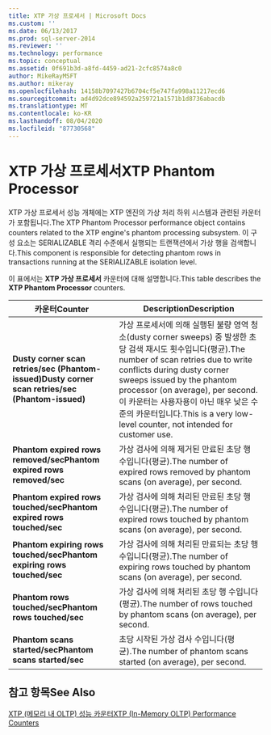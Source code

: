 ```yaml
---
title: XTP 가상 프로세서 | Microsoft Docs
ms.custom: ''
ms.date: 06/13/2017
ms.prod: sql-server-2014
ms.reviewer: ''
ms.technology: performance
ms.topic: conceptual
ms.assetid: 0f691b3d-a8fd-4459-ad21-2cfc8574a8c0
author: MikeRayMSFT
ms.author: mikeray
ms.openlocfilehash: 14158b7097427b6704cf5e747fa998a11217ecd6
ms.sourcegitcommit: ad4d92dce894592a259721a1571b1d8736abacdb
ms.translationtype: MT
ms.contentlocale: ko-KR
ms.lasthandoff: 08/04/2020
ms.locfileid: "87730568"
---
```

# <a name="xtp-phantom-processor"></a><span data-ttu-id="3a2c0-102">XTP 가상 프로세서</span><span class="sxs-lookup"><span data-stu-id="3a2c0-102">XTP Phantom Processor</span></span>
  <span data-ttu-id="3a2c0-103">XTP 가상 프로세서 성능 개체에는 XTP 엔진의 가상 처리 하위 시스템과 관련된 카운터가 포함됩니다.</span><span class="sxs-lookup"><span data-stu-id="3a2c0-103">The XTP Phantom Processor performance object contains counters related to the XTP engine's phantom processing subsystem.</span></span> <span data-ttu-id="3a2c0-104">이 구성 요소는 SERIALIZABLE 격리 수준에서 실행되는 트랜잭션에서 가상 행을 검색합니다.</span><span class="sxs-lookup"><span data-stu-id="3a2c0-104">This component is responsible for detecting phantom rows in transactions running at the SERIALIZABLE isolation level.</span></span>  
  
 <span data-ttu-id="3a2c0-105">이 표에서는 **XTP 가상 프로세서** 카운터에 대해 설명합니다.</span><span class="sxs-lookup"><span data-stu-id="3a2c0-105">This table describes the **XTP Phantom Processor** counters.</span></span>  
  
|<span data-ttu-id="3a2c0-106">카운터</span><span class="sxs-lookup"><span data-stu-id="3a2c0-106">Counter</span></span>|<span data-ttu-id="3a2c0-107">Description</span><span class="sxs-lookup"><span data-stu-id="3a2c0-107">Description</span></span>|  
|-------------|-----------------|  
|<span data-ttu-id="3a2c0-108">**Dusty corner scan retries/sec (Phantom-issued)**</span><span class="sxs-lookup"><span data-stu-id="3a2c0-108">**Dusty corner scan retries/sec (Phantom-issued)**</span></span>|<span data-ttu-id="3a2c0-109">가상 프로세서에 의해 실행된 불량 영역 청소(dusty corner sweeps) 중 발생한 초당 검색 재시도 횟수입니다(평균).</span><span class="sxs-lookup"><span data-stu-id="3a2c0-109">The number of scan retries due to write conflicts during dusty corner sweeps issued by the phantom processor (on average), per second.</span></span> <span data-ttu-id="3a2c0-110">이 카운터는 사용자용이 아닌 매우 낮은 수준의 카운터입니다.</span><span class="sxs-lookup"><span data-stu-id="3a2c0-110">This is a very low-level counter, not intended for customer use.</span></span>|  
|<span data-ttu-id="3a2c0-111">**Phantom expired rows removed/sec**</span><span class="sxs-lookup"><span data-stu-id="3a2c0-111">**Phantom expired rows removed/sec**</span></span>|<span data-ttu-id="3a2c0-112">가상 검사에 의해 제거된 만료된 초당 행 수입니다(평균).</span><span class="sxs-lookup"><span data-stu-id="3a2c0-112">The number of expired rows removed by phantom scans (on average), per second.</span></span>|  
|<span data-ttu-id="3a2c0-113">**Phantom expired rows touched/sec**</span><span class="sxs-lookup"><span data-stu-id="3a2c0-113">**Phantom expired rows touched/sec**</span></span>|<span data-ttu-id="3a2c0-114">가상 검사에 의해 처리된 만료된 초당 행 수입니다(평균).</span><span class="sxs-lookup"><span data-stu-id="3a2c0-114">The number of expired rows touched by phantom scans (on average), per second.</span></span>|  
|<span data-ttu-id="3a2c0-115">**Phantom expiring rows touched/sec**</span><span class="sxs-lookup"><span data-stu-id="3a2c0-115">**Phantom expiring rows touched/sec**</span></span>|<span data-ttu-id="3a2c0-116">가상 검사에 의해 처리된 만료되는 초당 행 수입니다(평균).</span><span class="sxs-lookup"><span data-stu-id="3a2c0-116">The number of expiring rows touched by phantom scans (on average), per second.</span></span>|  
|<span data-ttu-id="3a2c0-117">**Phantom rows touched/sec**</span><span class="sxs-lookup"><span data-stu-id="3a2c0-117">**Phantom rows touched/sec**</span></span>|<span data-ttu-id="3a2c0-118">가상 검사에 의해 처리된 초당 행 수입니다(평균).</span><span class="sxs-lookup"><span data-stu-id="3a2c0-118">The number of rows touched by phantom scans (on average), per second.</span></span>|  
|<span data-ttu-id="3a2c0-119">**Phantom scans started/sec**</span><span class="sxs-lookup"><span data-stu-id="3a2c0-119">**Phantom scans started/sec**</span></span>|<span data-ttu-id="3a2c0-120">초당 시작된 가상 검사 수입니다(평균).</span><span class="sxs-lookup"><span data-stu-id="3a2c0-120">The number of phantom scans started (on average), per second.</span></span>|  
  
## <a name="see-also"></a><span data-ttu-id="3a2c0-121">참고 항목</span><span class="sxs-lookup"><span data-stu-id="3a2c0-121">See Also</span></span>  
 [<span data-ttu-id="3a2c0-122">XTP &#40;메모리 내 OLTP&#41; 성능 카운터</span><span class="sxs-lookup"><span data-stu-id="3a2c0-122">XTP &#40;In-Memory OLTP&#41; Performance Counters</span></span>](../../integration-services/performance/performance-counters.md)  
  
  
